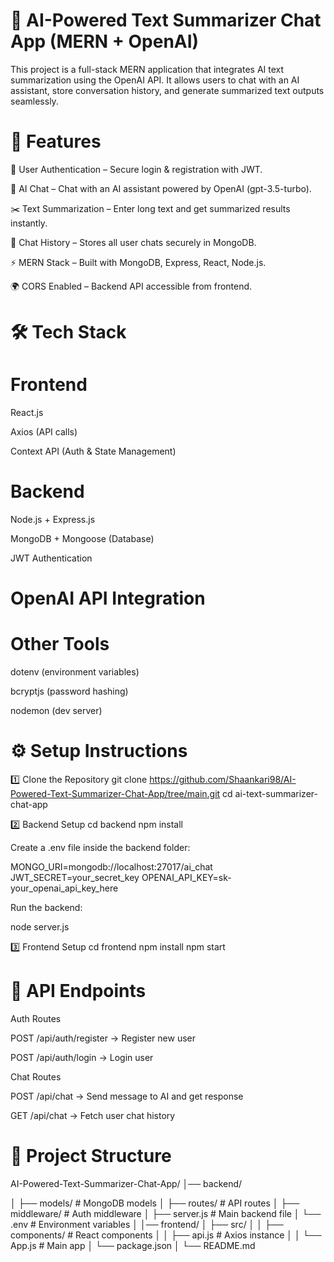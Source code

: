 # 📌 AI-Powered Text Summarizer Chat App (MERN + OpenAI)

This project is a full-stack MERN application that integrates AI text summarization using the OpenAI API.
It allows users to chat with an AI assistant, store conversation history, and generate summarized text outputs seamlessly.

# 🚀 Features

🔐 User Authentication – Secure login & registration with JWT.

💬 AI Chat – Chat with an AI assistant powered by OpenAI (gpt-3.5-turbo).

✂️ Text Summarization – Enter long text and get summarized results instantly.

📜 Chat History – Stores all user chats securely in MongoDB.

⚡ MERN Stack – Built with MongoDB, Express, React, Node.js.

🌍 CORS Enabled – Backend API accessible from frontend.

# 🛠️ Tech Stack
# Frontend

React.js

Axios (API calls)

Context API (Auth & State Management)

# Backend

Node.js + Express.js

MongoDB + Mongoose (Database)

JWT Authentication

# OpenAI API Integration

# Other Tools

dotenv (environment variables)

bcryptjs (password hashing)

nodemon (dev server)

# ⚙️ Setup Instructions
1️⃣ Clone the Repository
git clone https://github.com/Shaankari98/AI-Powered-Text-Summarizer-Chat-App/tree/main.git
cd ai-text-summarizer-chat-app

2️⃣ Backend Setup
cd backend
npm install


Create a .env file inside the backend folder:

MONGO_URI=mongodb://localhost:27017/ai_chat
JWT_SECRET=your_secret_key
OPENAI_API_KEY=sk-your_openai_api_key_here


Run the backend:

node server.js

3️⃣ Frontend Setup
cd frontend
npm install
npm start

# 📌 API Endpoints
Auth Routes

POST /api/auth/register → Register new user

POST /api/auth/login → Login user

Chat Routes

POST /api/chat → Send message to AI and get response

GET /api/chat → Fetch user chat history

# 📂 Project Structure
AI-Powered-Text-Summarizer-Chat-App/
│── backend/

│   ├── models/       # MongoDB models
│
├── routes/       # API routes
│ 
├── middleware/   # Auth middleware
│
├── server.js     # Main backend file
│ 
└── .env          # Environment variables
│
│── frontend/
│
├── src/
│
│   ├── components/   # React components
│
│ 
├── api.js        # Axios instance
│ 
│ 
└── App.js        # Main app
│ 
└── package.json
│
└── README.md
